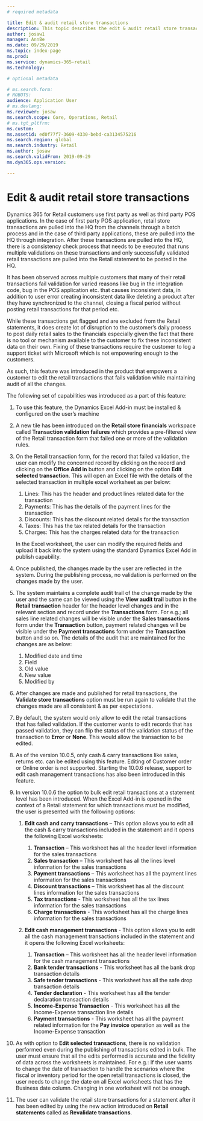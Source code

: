 ```yaml
---
# required metadata

title: Edit & audit retail store transactions
description: This topic describes the edit & audit retail store transactions functionality in Microsoft Dynamics 365 for Retail.
author: josaw1
manager: AnnBe
ms.date: 09/29/2019
ms.topic: index-page
ms.prod: 
ms.service: dynamics-365-retail
ms.technology: 

# optional metadata

# ms.search.form: 
# ROBOTS: 
audience: Application User
# ms.devlang: 
ms.reviewer: josaw
ms.search.scope: Core, Operations, Retail
# ms.tgt_pltfrm: 
ms.custom: 
ms.assetid: ed0f77f7-3609-4330-bebd-ca3134575216
ms.search.region: global
ms.search.industry: Retail
ms.author: josaw
ms.search.validFrom: 2019-09-29
ms.dyn365.ops.version: 

---
```

# Edit & audit retail store transactions

Dynamics 365 for Retail customers use first party as well as third party POS applications. In the case of first party POS application, retail store transactions are pulled into the HQ from the channels through a batch process and in the case of third party applications, these are pulled into the HQ through integration. After these transactions are pulled into the HQ, there is a consistency check process that needs to be executed that runs multiple validations on these transactions and only successfully validated retail transactions are pulled into the Retail statement to be posted in the HQ. 

It has been observed across multiple customers that many of their retail transactions fail validation for varied reasons like bug in the integration code, bug in the POS application etc. that causes inconsistent data, in addition to user error creating inconsistent data like deleting a product after they have synchronized to the channel, closing a fiscal period without posting retail transactions for that period etc.

While these transactions get flagged and are excluded from the Retail statements, it does create lot of disruption to the customer’s daily process to post daily retail sales to the financials especially given the fact that there is no tool or mechanism available to the customer to fix these inconsistent data on their own. Fixing of these transactions require the customer to log a support ticket with Microsoft which is not empowering enough to the customers.

As such, this feature was introduced in the product that empowers a customer to edit the retail transactions that fails validation while maintaining audit of all the changes. 

The following set of capabilities was introduced as a part of this feature:

1. To use this feature, the Dynamics Excel Add-in must be installed & configured on the user’s machine

2. A new tile has been introduced on the **Retail store financials** workspace called **Transaction validation failures** which provides a pre-filtered view of the Retail transaction form that failed one or more of the validation rules.
 
3. On the Retail transaction form, for the record that failed validation, the user can modify the concerned record by clicking on the record and clicking on the **Office Add in** button and clicking on the option **Edit selected transaction**. This will open an Excel file with the details of the selected transaction in multiple excel worksheet as per below:

    1. Lines: This has the header and product lines related data for the transaction
    2. Payments: This has the details of the payment lines for the transaction
    3. Discounts: This has the discount related details for the transaction
    4. Taxes: This has the tax related details for the transaction
    5. Charges: This has the charges related data for the transaction

   In the Excel worksheet, the user can modify the required fields and upload it back into the system using the standard Dynamics Excel    Add in publish capability.

4. Once published, the changes made by the user are reflected in the system. During the publishing process, no validation is performed on the changes made by the user.

5. The system maintains a complete audit trail of the change made by the user and the same can be viewed using the **View audit trail** button in the **Retail transaction** header for the header level changes and in the relevant section and record under the **Transactions** form. For e.g.; all sales line related changes will be visible under the **Sales transactions** form under the **Transaction** button, payment related changes will be visible under the **Payment transactions** form under the **Transaction** button and so on. The details of the audit that are maintained for the changes are as below:

     1. Modified date and time
     2. Field 
     3. Old value
     4. New value
     5. Modified by

6. After changes are made and published for retail transactions, the **Validate store transactions** option must be run again to validate that the changes made are all consistent & as per expectations.

7. By default, the system would only allow to edit the retail transactions that has failed validation. If the customer wants to edit records that has passed validation, they can flip the status of the validation status of the transaction to **Error** or **None**. This would allow the transaction to be edited. 

8. As of the version 10.0.5, only cash & carry transactions like sales, returns etc. can be edited using this feature. Editing of Customer order or Online order is not supported. Starting the 10.0.6 release, support to edit cash management transactions has also been introduced in this feature.

9. In version 10.0.6 the option to bulk edit retail transactions at a statement level has been introduced. When the Excel Add-in is opened in the context of a Retail statement for which transactions must be modified, the user is presented with the following options:

     1. **Edit cash and carry transactions** – This option allows you to edit all the cash & carry transactions included in the statement and it opens the following Excel worksheets:
        1. **Transaction** – This worksheet has all the header level information for the sales transactions
        2. **Sales transaction** – This worksheet has all the lines level information for the sales transactions
        3. **Payment transactions** – This worksheet has all the payment lines information for the sales transactions
        4. **Discount transactions** – This worksheet has all the discount lines information for the sales transactions
        5. **Tax transactions** - This worksheet has all the tax lines information for the sales transactions
        6. **Charge transactions** - This worksheet has all the charge lines information for the sales transactions

     2. **Edit cash management transactions** - This option allows you to edit all the cash management transactions included in the statement and it opens the following Excel worksheets: 
        1. **Transaction** – This worksheet has all the header level information for the cash management transactions
        2. **Bank tender transactions** - This worksheet has all the bank drop transaction details
        3. **Safe tender transactions** - This worksheet has all the safe drop transaction details
        4. **Tender declaration** - This worksheet has all the tender declaration transaction details
        5. **Income-Expense Transaction** - This worksheet has all the Income-Expense transaction line details
        6. **Payment transactions** - This worksheet has all the payment related information for the **Pay invoice** operation as well 
             as the Income-Expense transaction

10)	As with option to **Edit selected transactions**, there is no validation performed even during the publishing of transactions edited in bulk. The user must ensure that all the edits performed is accurate and the fidelity of data across the worksheets is maintained. For e.g.: If the user wants to change the date of transaction to handle the scenarios where the fiscal or inventory period for the open retail transactions is closed, the user needs to change the date on all Excel worksheets that has the Business date column. Changing in one worksheet will not be enough.

11)	The user can validate the retail store transactions for a statement after it has been edited by using the new action introduced on **Retail statements** called as **Revalidate transactions**.
